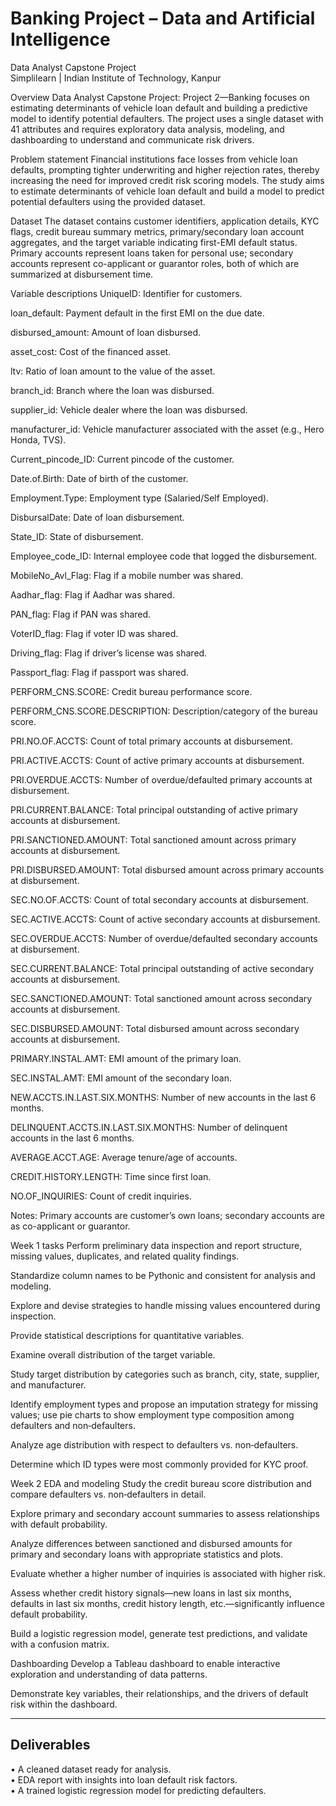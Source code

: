 
# Banking Project – Data and Artificial Intelligence

Data Analyst Capstone Project  
Simplilearn | Indian Institute of Technology, Kanpur

Overview
Data Analyst Capstone Project: Project 2—Banking focuses on estimating determinants of vehicle loan default and building a predictive model to identify potential defaulters.
The project uses a single dataset with 41 attributes and requires exploratory data analysis, modeling, and dashboarding to understand and communicate risk drivers.

Problem statement
Financial institutions face losses from vehicle loan defaults, prompting tighter underwriting and higher rejection rates, thereby increasing the need for improved credit risk scoring models.
The study aims to estimate determinants of vehicle loan default and build a model to predict potential defaulters using the provided dataset.

Dataset
The dataset contains customer identifiers, application details, KYC flags, credit bureau summary metrics, primary/secondary loan account aggregates, and the target variable indicating first-EMI default status.
Primary accounts represent loans taken for personal use; secondary accounts represent co-applicant or guarantor roles, both of which are summarized at disbursement time.

Variable descriptions
UniqueID: Identifier for customers.

loan_default: Payment default in the first EMI on the due date.

disbursed_amount: Amount of loan disbursed.

asset_cost: Cost of the financed asset.

ltv: Ratio of loan amount to the value of the asset.

branch_id: Branch where the loan was disbursed.

supplier_id: Vehicle dealer where the loan was disbursed.

manufacturer_id: Vehicle manufacturer associated with the asset (e.g., Hero Honda, TVS).

Current_pincode_ID: Current pincode of the customer.

Date.of.Birth: Date of birth of the customer.

Employment.Type: Employment type (Salaried/Self Employed).

DisbursalDate: Date of loan disbursement.

State_ID: State of disbursement.

Employee_code_ID: Internal employee code that logged the disbursement.

MobileNo_Avl_Flag: Flag if a mobile number was shared.

Aadhar_flag: Flag if Aadhar was shared.

PAN_flag: Flag if PAN was shared.

VoterID_flag: Flag if voter ID was shared.

Driving_flag: Flag if driver’s license was shared.

Passport_flag: Flag if passport was shared.

PERFORM_CNS.SCORE: Credit bureau performance score.

PERFORM_CNS.SCORE.DESCRIPTION: Description/category of the bureau score.

PRI.NO.OF.ACCTS: Count of total primary accounts at disbursement.

PRI.ACTIVE.ACCTS: Count of active primary accounts at disbursement.

PRI.OVERDUE.ACCTS: Number of overdue/defaulted primary accounts at disbursement.

PRI.CURRENT.BALANCE: Total principal outstanding of active primary accounts at disbursement.

PRI.SANCTIONED.AMOUNT: Total sanctioned amount across primary accounts at disbursement.

PRI.DISBURSED.AMOUNT: Total disbursed amount across primary accounts at disbursement.

SEC.NO.OF.ACCTS: Count of total secondary accounts at disbursement.

SEC.ACTIVE.ACCTS: Count of active secondary accounts at disbursement.

SEC.OVERDUE.ACCTS: Number of overdue/defaulted secondary accounts at disbursement.

SEC.CURRENT.BALANCE: Total principal outstanding of active secondary accounts at disbursement.

SEC.SANCTIONED.AMOUNT: Total sanctioned amount across secondary accounts at disbursement.

SEC.DISBURSED.AMOUNT: Total disbursed amount across secondary accounts at disbursement.

PRIMARY.INSTAL.AMT: EMI amount of the primary loan.

SEC.INSTAL.AMT: EMI amount of the secondary loan.

NEW.ACCTS.IN.LAST.SIX.MONTHS: Number of new accounts in the last 6 months.

DELINQUENT.ACCTS.IN.LAST.SIX.MONTHS: Number of delinquent accounts in the last 6 months.

AVERAGE.ACCT.AGE: Average tenure/age of accounts.

CREDIT.HISTORY.LENGTH: Time since first loan.

NO.OF_INQUIRIES: Count of credit inquiries.

Notes: Primary accounts are customer’s own loans; secondary accounts are as co-applicant or guarantor.

Week 1 tasks
Perform preliminary data inspection and report structure, missing values, duplicates, and related quality findings.

Standardize column names to be Pythonic and consistent for analysis and modeling.

Explore and devise strategies to handle missing values encountered during inspection.

Provide statistical descriptions for quantitative variables.

Examine overall distribution of the target variable.

Study target distribution by categories such as branch, city, state, supplier, and manufacturer.

Identify employment types and propose an imputation strategy for missing values; use pie charts to show employment type composition among defaulters and non‑defaulters.

Analyze age distribution with respect to defaulters vs. non‑defaulters.

Determine which ID types were most commonly provided for KYC proof.

Week 2 EDA and modeling
Study the credit bureau score distribution and compare defaulters vs. non‑defaulters in detail.

Explore primary and secondary account summaries to assess relationships with default probability.

Analyze differences between sanctioned and disbursed amounts for primary and secondary loans with appropriate statistics and plots.

Evaluate whether a higher number of inquiries is associated with higher risk.

Assess whether credit history signals—new loans in last six months, defaults in last six months, credit history length, etc.—significantly influence default probability.

Build a logistic regression model, generate test predictions, and validate with a confusion matrix.

Dashboarding
Develop a Tableau dashboard to enable interactive exploration and understanding of data patterns.

Demonstrate key variables, their relationships, and the drivers of default risk within the dashboard.

---

## Deliverables
• A cleaned dataset ready for analysis.  
• EDA report with insights into loan default risk factors.  
• A trained logistic regression model for predicting defaulters.
